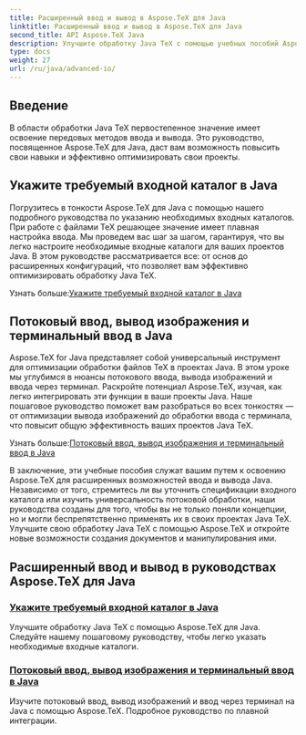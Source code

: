 ```yaml
---
title: Расширенный ввод и вывод в Aspose.TeX для Java
linktitle: Расширенный ввод и вывод в Aspose.TeX для Java
second_title: API Aspose.TeX Java
description: Улучшите обработку Java TeX с помощью учебных пособий Aspose.TeX для Java. Научитесь указывать входные каталоги и оптимизировать потоковую обработку для расширенных проектов Java.
type: docs
weight: 27
url: /ru/java/advanced-io/
---
```


## Введение

В области обработки Java TeX первостепенное значение имеет освоение передовых методов ввода и вывода. Это руководство, посвященное Aspose.TeX для Java, даст вам возможность повысить свои навыки и эффективно оптимизировать свои проекты.

## Укажите требуемый входной каталог в Java

Погрузитесь в тонкости Aspose.TeX для Java с помощью нашего подробного руководства по указанию необходимых входных каталогов. При работе с файлами TeX решающее значение имеет плавная настройка ввода. Мы проведем вас шаг за шагом, гарантируя, что вы легко настроите необходимые входные каталоги для ваших проектов Java. В этом руководстве рассматривается все: от основ до расширенных конфигураций, что позволяет вам эффективно оптимизировать обработку Java TeX.

 Узнать больше:[Укажите требуемый входной каталог в Java](./required-input-directory/)

## Потоковый ввод, вывод изображения и терминальный ввод в Java

Aspose.TeX for Java представляет собой универсальный инструмент для оптимизации обработки файлов TeX в проектах Java. В этом уроке мы углубимся в нюансы потокового ввода, вывода изображений и ввода через терминал. Раскройте потенциал Aspose.TeX, изучая, как легко интегрировать эти функции в ваши проекты Java. Наше пошаговое руководство поможет вам разобраться во всех тонкостях — от оптимизации вывода изображений до обработки ввода с терминала, что повысит общую эффективность ваших проектов Java TeX.

 Узнать больше:[Потоковый ввод, вывод изображения и терминальный ввод в Java](./stream-input-image-output/)

В заключение, эти учебные пособия служат вашим путем к освоению Aspose.TeX для расширенных возможностей ввода и вывода Java. Независимо от того, стремитесь ли вы уточнить спецификации входного каталога или изучить универсальность потоковой обработки, наши руководства созданы для того, чтобы вы не только поняли концепции, но и могли беспрепятственно применять их в своих проектах Java TeX. Улучшите свою обработку Java TeX с помощью Aspose.TeX и откройте новые возможности создания документов и манипулирования ими.
## Расширенный ввод и вывод в руководствах Aspose.TeX для Java
### [Укажите требуемый входной каталог в Java](./required-input-directory/)
Улучшите обработку Java TeX с помощью Aspose.TeX для Java. Следуйте нашему пошаговому руководству, чтобы легко указать необходимые входные каталоги.
### [Потоковый ввод, вывод изображения и терминальный ввод в Java](./stream-input-image-output/)
Изучите потоковый ввод, вывод изображений и ввод через терминал на Java с помощью Aspose.TeX. Подробное руководство по плавной интеграции.